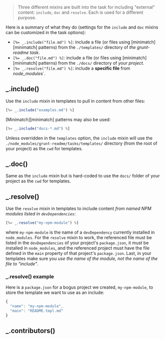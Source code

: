 > Three different mixins are built into the task for including "external" content: `include`, `doc` and `resolve`. Each is used for a different purpose.

Here is a summary of what they do (settings for the `include` and `doc` mixins can be customized in the task options):

* `[%= _.include("file.md") %]`: include a file (or files using [minimatch][minimatch] patterns) from the `./templates/` directory of _the grunt-readme task_.
* `[%= _.doc("file.md") %]`:  include a file (or files using [minimatch][minimatch] patterns) from the `./docs/` directory of _your project_.
* `[%= _.resolve("file.md") %]`: include a **specific file** from *node_modules*`.


## _.include()
Use the `include` mixin in templates to pull in content from other files:

```js
[%= _.include("examples.md") %]
```

[Minimatch][minimatch] patterns may also be used:

```js
[%= _.include("docs-*.md") %]
```

Unless overridden in the `templates` option, the `include` mixin will use the `./node_modules/grunt-readme/tasks/templates/` directory (from the root of your project) as the `cwd` for templates.


## _.doc()
Same as the `include` mixin but is hard-coded to use the `docs/` folder of your project as the `cwd` for templates.


## _.resolve()
Use the `resolve` mixin in templates to include content _from named NPM modules listed in `devDependencies`_:

```js
[%= _.resolve("my-npm-module") %]
```

where `my-npm-module` is the name of a `devDependency` currently installed in `node_modules`. For the `resolve` mixin to work, the referenced file must be listed in the `devDependencies` of your project's `package.json`, it must be installed in `node_modules`, and the referenced project must have the file defined in the `main` property of that project's `package.json`. Last, in your templates make sure you _use the name of the module, not the name of the file to "include"_.


### _.resolve() example
Here is a `package.json` for a bogus project we created, `my-npm-module`, to store the template we want to use as an include:

```js
{
  "name": "my-npm-module",
  "main": "README.tmpl.md"
}
```

## _.contributors()
